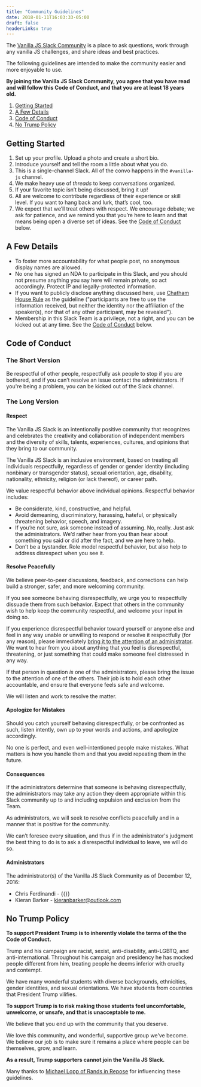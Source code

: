 ```yaml
---
title: "Community Guidelines"
date: 2018-01-11T16:03:33-05:00
draft: false
headerLinks: true
---
```


The [Vanilla JS Slack Community](https://vanillajs.slack.com) is a place to ask questions, work through any vanilla JS challenges, and share ideas and best practices.

The following guidelines are intended to make the community easier and more enjoyable to use.

**By joining the Vanilla JS Slack Community, you agree that you have read and will follow this Code of Conduct, and that you are at least 18 years old.**

1. [Getting Started](#getting-started)
2. [A Few Details](#a-few-details)
3. [Code of Conduct](#code-of-conduct)
4. [No Trump Policy](#no-trump-policy)

## Getting Started

1. Set up your profile. Upload a photo and create a short bio.
2. Introduce yourself and tell the room a little about what you do.
3. This is a single-channel Slack. All of the convo happens in the `#vanilla-js` channel.
4. We make heavy use of *threads* to keep conversations organized.
5. If your favorite topic isn’t being discussed, bring it up!
6. All are welcome to contribute regardless of their experience or skill level. If you want to hang back and lurk, that’s cool, too.
7. We expect that we’ll treat others with respect. We encourage debate; we ask for patience, and we remind you that you’re here to learn and that means being open a diverse set of ideas. See the [Code of Conduct](#code-of-conduct) below.

## A Few Details

- To foster more accountability for what people post, no anonymous display names are allowed.
- No one has signed an NDA to participate in this Slack, and you should not presume anything you say here will remain private, so act accordingly. Protect IP and legally-protected information.
- If you want to publicly disclose anything discussed here, use [Chatham House Rule](https://www.chathamhouse.org/about/chatham-house-rule) as the guideline ("participants are free to use the information received, but neither the identity nor the affiliation of the speaker(s), nor that of any other participant, may be revealed").
- Membership in this Slack Team is a privilege, not a right, and you can be kicked out at any time. See the [Code of Conduct](#code-of-conduct) below.

## Code of Conduct

### The Short Version

Be respectful of other people, respectfully ask people to stop if you are bothered, and if you can’t resolve an issue contact the administrators. If you're being a problem, you can be kicked out of the Slack channel.

### The Long Version

#### Respect

The Vanilla JS Slack is an intentionally positive community that recognizes and celebrates the creativity and collaboration of independent members and the diversity of skills, talents, experiences, cultures, and opinions that they bring to our community.

The Vanilla JS Slack is an inclusive environment, based on treating all individuals respectfully, regardless of gender or gender identity (including nonbinary or transgender status), sexual orientation, age, disability, nationality, ethnicity, religion (or lack thereof), or career path.

We value respectful behavior above individual opinions. Respectful behavior includes:

- Be considerate, kind, constructive, and helpful.
- Avoid demeaning, discriminatory, harassing, hateful, or physically threatening behavior, speech, and imagery.
- If you’re not sure, ask someone instead of assuming. No, really. Just ask the administrators. We’d rather hear from you than hear about something you said or did after the fact, and we are here to help.
- Don’t be a bystander. Role model respectful behavior, but also help to address disrespect when you see it.

#### Resolve Peacefully

We believe peer-to-peer discussions, feedback, and corrections can help build a stronger, safer, and more welcoming community.

If you see someone behaving disrespectfully, we urge you to respectfully dissuade them from such behavior. Expect that others in the community wish to help keep the community respectful, and welcome your input in doing so.

If you experience disrespectful behavior toward yourself or anyone else and feel in any way unable or unwilling to respond or resolve it respectfully (for any reason), please immediately [bring it to the attention of an administrator](#administrators). We want to hear from you about anything that you feel is disrespectful, threatening, or just something that could make someone feel distressed in any way.

If that person in question *is* one of the administrators, please bring the issue to the attention of one of the others. Their job is to hold each other accountable, and ensure that everyone feels safe and welcome.

We will listen and work to resolve the matter.

#### Apologize for Mistakes

Should you catch yourself behaving disrespectfully, or be confronted as such, listen intently, own up to your words and actions, and apologize accordingly.

No one is perfect, and even well-intentioned people make mistakes. What matters is how you handle them and that you avoid repeating them in the future.

#### Consequences

If the administrators determine that someone is behaving disrespectfully, the administrators may take any action they deem appropriate within this Slack community up to and including expulsion and exclusion from the Team.

As administrators, we will seek to resolve conflicts peacefully and in a manner that is positive for the community.

We can’t foresee every situation, and thus if in the administrator's judgment the best thing to do is to ask a disrespectful individual to leave, we will do so.

#### Administrators

The administrator(s) of the Vanilla JS Slack Community as of December 12, 2016:

- Chris Ferdinandi - {{<email>}}
- Kieran Barker - [&#107;&#105;&#101;&#114;&#097;&#110;&#098;&#097;&#114;&#107;&#101;&#114;&#064;&#111;&#117;&#116;&#108;&#111;&#111;&#107;&#046;&#099;&#111;&#109;](mailto:&#107;&#105;&#101;&#114;&#097;&#110;&#098;&#097;&#114;&#107;&#101;&#114;&#064;&#111;&#117;&#116;&#108;&#111;&#111;&#107;&#046;&#099;&#111;&#109;)

## No Trump Policy

**To support President Trump is to inherently violate the terms of the the Code of Conduct.**

Trump and his campaign are racist, sexist, anti-disability, anti-LGBTQ, and anti-international. Throughout his campaign and presidency he has mocked people different from him, treating people he deems inferior with cruelty and contempt.

We have many wonderful students with diverse backgrounds, ethnicities, gender identities, and sexual orientations. We have students from countries that President Trump vilifies.

**To support Trump is to risk making those students feel uncomfortable, unwelcome, or unsafe, and that is unacceptable to me.**

We believe that you end up with the community that you deserve.

We love this community, and wonderful, supportive group we’ve become. We believe our job is to make sure it remains a place where people can be themselves, grow, and learn.

**As a result, Trump supporters cannot join the Vanilla JS Slack.**

<div class="padding-top-large text-muted text-small">Many thanks to <a href="http://randsinrepose.com/welcome-to-rands-leadership-slack/">Michael Lopp of Rands in Repose</a> for influencing these guidelines.</div>